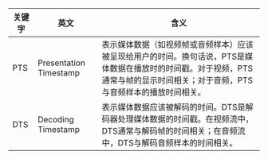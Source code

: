 





|关键字|英文|含义|
|---------|--------|--------|
|PTS |Presentation Timestamp|表示媒体数据（如视频帧或音频样本）应该被呈现给用户的时间。换句话说，PTS是媒体数据在播放时的时间戳。对于视频，PTS通常与帧的显示时间相关；对于音频，PTS与音频样本的播放时间相关。|
|DTS |Decoding Timestamp|表示媒体数据应该被解码的时间。DTS是解码器处理媒体数据的时间戳。在视频流中，DTS通常与解码帧的时间相关；在音频流中，DTS与解码音频样本的时间相关。|







